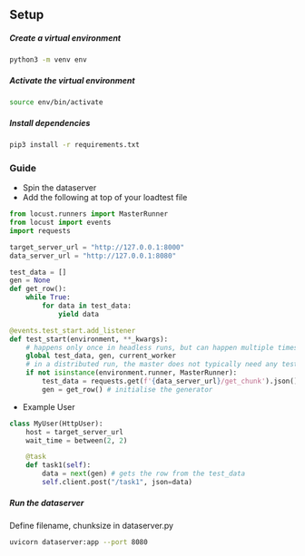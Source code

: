 ## Setup

##### Create a virtual environment

```bash
python3 -m venv env
```


##### Activate the virtual environment

```bash
source env/bin/activate
```

##### Install dependencies

```bash
pip3 install -r requirements.txt
```

### Guide
- Spin the dataserver
- Add the following at top of your loadtest file
```python
from locust.runners import MasterRunner
from locust import events
import requests

target_server_url = "http://127.0.0.1:8000"
data_server_url = "http://127.0.0.1:8080"

test_data = []
gen = None
def get_row():
    while True:
        for data in test_data:
            yield data

@events.test_start.add_listener
def test_start(environment, **_kwargs):
    # happens only once in headless runs, but can happen multiple times in web ui-runs
    global test_data, gen, current_worker
    # in a distributed run, the master does not typically need any test data
    if not isinstance(environment.runner, MasterRunner):
        test_data = requests.get(f'{data_server_url}/get_chunk').json() # get data
        gen = get_row() # initialise the generator
```
- Example User
```python
class MyUser(HttpUser):
    host = target_server_url
    wait_time = between(2, 2)  

    @task
    def task1(self):
        data = next(gen) # gets the row from the test_data
        self.client.post("/task1", json=data)
```

##### Run the dataserver

Define filename, chunksize in dataserver.py
```bash
uvicorn dataserver:app --port 8080
```